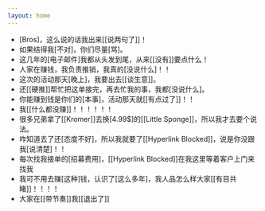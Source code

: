 ```yaml
---
layout: home
---
```


* [Bros]，这么说的话我出来[[说两句了]]！
* 如果结得我[不对]，你们尽量[骂]。
* 这几年的[电子邮件]我都从头发到尾，从来[[没有]]要点什么！
* 人家在赚钱，我负责推销，我真的[没说什么]！！
* 这次的活动那天[晚上]，我要出去[[谈生意]]。
* 还[[硬推]]帮忙把这单接完，再去忙我的事，我都[没说什么]。
* 你能赚到钱是你们的[本事]，活动那天就[[有点过了]]！！
* 我[[什么都没赚]]！！！！！！
* 很多兄弟拿了[[Kromer]]去换[4.99$]的[[Little Sponge]]，所以我才去要个说法。
* 咋知道去了还[态度不好]，所以我就要了[[Hyperlink Blocked]]，说是你没跟我[说清楚]！！
* 每次找我接单的[招募费用]，[[Hyperlink Blocked]]在我这里等着客户上门来找我
* 我可不用去赚[这种]钱，认识了[这么多年]，我人品怎么样大家[[有目共睹]]！！！！
* 大家在[[带节奏]]我[[退出了]]
